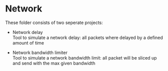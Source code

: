 # Network

These folder consists of two seperate projects:
- Network delay<br>
  Tool to simulate a network delay: all packets where delayed by a defined amount of time
  
- Network bandwidth limiter<br>
  Tool to simulate a network bandwidth limit: all packet will be sliced up and send with the max given bandwidth